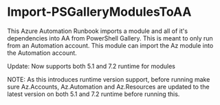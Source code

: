 # Import-PSGalleryModulesToAA

This Azure Automation Runbook imports a module and all of it's dependencies into AA from PowerShell Gallery.
This is meant to only run from an Automation account. This module can import the Az module into the Automation account.

Update: Now supports both 5.1 and 7.2 runtime for modules

NOTE:
    As this introduces runtime version support, before running make sure Az.Accounts, Az.Automation and Az.Resources are updated to the latest version
    on both 5.1 and 7.2 runtime before running this.
